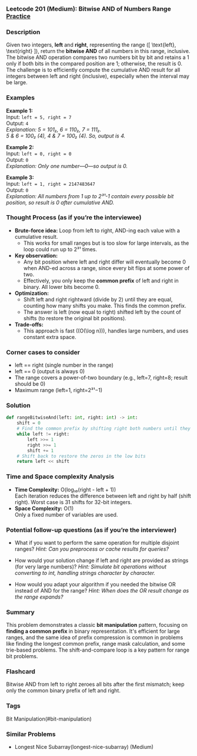 ### Leetcode 201 (Medium): Bitwise AND of Numbers Range [Practice](https://leetcode.com/problems/bitwise-and-of-numbers-range)

### Description  
Given two integers, **left** and **right**, representing the range \([ \text{left}, \text{right} ]\), return the **bitwise AND** of all numbers in this range, inclusive.  
The bitwise AND operation compares two numbers bit by bit and retains a 1 only if both bits in the compared position are 1; otherwise, the result is 0. The challenge is to efficiently compute the cumulative AND result for all integers between left and right (inclusive), especially when the interval may be large.

### Examples  

**Example 1:**  
Input: `left = 5, right = 7`  
Output: `4`  
*Explanation: 5 = 101₂, 6 = 110₂, 7 = 111₂.  
5 & 6 = 100₂ (4), 4 & 7 = 100₂ (4). So, output is 4.*

**Example 2:**  
Input: `left = 0, right = 0`  
Output: `0`  
*Explanation: Only one number—0—so output is 0.*

**Example 3:**  
Input: `left = 1, right = 2147483647`  
Output: `0`  
*Explanation: All numbers from 1 up to 2³¹-1 contain every possible bit position, so result is 0 after cumulative AND.*

### Thought Process (as if you’re the interviewee)  
- **Brute-force idea:** Loop from left to right, AND-ing each value with a cumulative result.  
  - This works for small ranges but is too slow for large intervals, as the loop could run up to 2³¹ times.
- **Key observation:**  
  - Any bit position where left and right differ will eventually become 0 when AND-ed across a range, since every bit flips at some power of two.  
  - Effectively, you only keep the **common prefix** of left and right in binary. All lower bits become 0.
- **Optimization:**  
  - Shift left and right rightward (divide by 2) until they are equal, counting how many shifts you make. This finds the common prefix.  
  - The answer is left (now equal to right) shifted left by the count of shifts (to restore the original bit positions).
- **Trade-offs:**  
  - This approach is fast (\(O(\log n)\)), handles large numbers, and uses constant extra space.

### Corner cases to consider  
- left == right (single number in the range)  
- left == 0 (output is always 0)  
- The range covers a power-of-two boundary (e.g., left=7, right=8; result should be 0)  
- Maximum range (left=1, right=2³¹−1)

### Solution

```python
def rangeBitwiseAnd(left: int, right: int) -> int:
    shift = 0
    # Find the common prefix by shifting right both numbers until they match
    while left != right:
        left >>= 1
        right >>= 1
        shift += 1
    # Shift back to restore the zeros in the low bits
    return left << shift
```

### Time and Space complexity Analysis  

- **Time Complexity:** O(log₁₀(right - left + 1))  
  Each iteration reduces the difference between left and right by half (shift right). Worst case is 31 shifts for 32-bit integers.
- **Space Complexity:** O(1)  
  Only a fixed number of variables are used.

### Potential follow-up questions (as if you’re the interviewer)  

- What if you want to perform the same operation for multiple disjoint ranges?
  *Hint: Can you preprocess or cache results for queries?*

- How would your solution change if left and right are provided as strings (for very large numbers)?
  *Hint: Simulate bit operations without converting to int, handling strings character by character.*

- How would you adapt your algorithm if you needed the bitwise OR instead of AND for the range?
  *Hint: When does the OR result change as the range expands?*

### Summary
This problem demonstrates a classic **bit manipulation** pattern, focusing on **finding a common prefix** in binary representation. It's efficient for large ranges, and the same idea of prefix compression is common in problems like finding the longest common prefix, range mask calculation, and some trie-based problems. The shift-and-compare loop is a key pattern for range bit problems.


### Flashcard
Bitwise AND from left to right zeroes all bits after the first mismatch; keep only the common binary prefix of left and right.

### Tags
Bit Manipulation(#bit-manipulation)

### Similar Problems
- Longest Nice Subarray(longest-nice-subarray) (Medium)